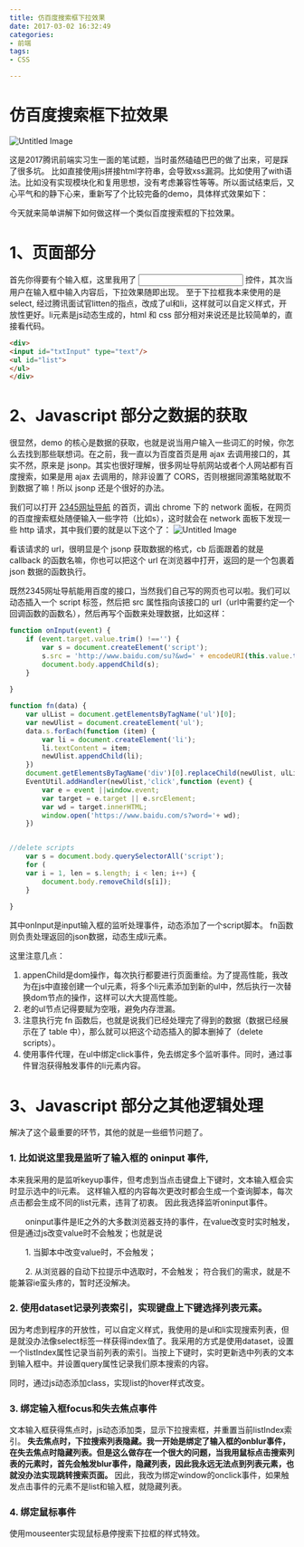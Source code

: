 ```yaml
---
title: 仿百度搜索框下拉效果
date: 2017-03-02 16:32:49
categories:   
- 前端 
tags:  
- CSS

---
```

# 仿百度搜索框下拉效果

 ![Untitled Image](http://images.zyy1217.com/4pQTj)
 
 这是2017腾讯前端实习生一面的笔试题，当时虽然磕磕巴巴的做了出来，可是踩了很多坑。
 比如直接使用js拼接html字符串，会导致xss漏洞。比如使用了with语法。比如没有实现模块化和复用思想，没有考虑兼容性等等。所以面试结束后，又心平气和的静下心来，重新写了个比较完备的demo，具体样式效果如下：
 
今天就来简单讲解下如何做这样一个类似百度搜索框的下拉效果。

# 1、页面部分

首先你得要有个输入框，这里我用了 <input type='text' /> 控件，其次当用户在输入框中输入内容后，下拉效果随即出现。
至于下拉框我本来使用的是select, 经过腾讯面试官litten的指点，改成了ul和li，这样就可以自定义样式，开放性更好。li元素是js动态生成的，html 和 css 部分相对来说还是比较简单的，直接看代码。

```html
<div>
<input id="txtInput" type="text"/>
<ul id="list">
</ul>
</div>
```

# 2、Javascript 部分之数据的获取

很显然，demo 的核心是数据的获取，也就是说当用户输入一些词汇的时候，你怎么去找到那些联想词。在之前，我一直以为百度首页是用 ajax 去调用接口的，其实不然，原来是 jsonp。其实也很好理解，很多网址导航网站或者个人网站都有百度搜索，如果是用 ajax 去调用的，除非设置了 CORS，否则根据同源策略就取不到数据了嘛！所以 jsonp 还是个很好的办法。

我们可以打开 [2345网址导航](https://www.2345.com/) 的首页，调出 chrome 下的 network 面板，在网页的百度搜索框处随便输入一些字符（比如s），这时就会在 network 面板下发现一些 http 请求，其中我们要的就是以下这个了：
![Untitled Image](http://images.zyy1217.com/YRlAn)

看该请求的 url，很明显是个 jsonp 获取数据的格式，cb 后面跟着的就是 callback 的函数名嘛，你也可以把这个 url 在浏览器中打开，返回的是一个包裹着 json 数据的函数执行。

既然2345网址导航能用百度的接口，当然我们自己写的网页也可以啦。我们可以动态插入一个 script 标签，然后把 src 属性指向该接口的 url（url中需要约定一个回调函数的函数名），然后再写个函数来处理数据，比如这样：
```javascript
function onInput(event) {
    if (event.target.value.trim() !=='') {
        var s = document.createElement('script');
        s.src = 'http://www.baidu.com/su?&wd=' + encodeURI(this.value.trim()) + '&p=3&cb=fn';
        document.body.appendChild(s);
    }
    
}

function fn(data) {
    var ulList = document.getElementsByTagName('ul')[0];
    var newUlist = document.createElement('ul');
    data.s.forEach(function (item) {
        var li = document.createElement('li');
        li.textContent = item;
        newUlist.appendChild(li);
    })
    document.getElementsByTagName('div')[0].replaceChild(newUlist, ulList);
    EventUtil.addHandler(newUlist,'click',function (event) {
        var e = event ||window.event;
        var target = e.target || e.srcElement;
        var wd = target.innerHTML;
        window.open('https://www.baidu.com/s?word='+ wd);
    })


//delete scripts
    var s = document.body.querySelectorAll('script');
    for (
    var i = 1, len = s.length; i < len; i++) {
        document.body.removeChild(s[i]);
    }
    
}
```
其中onInput是input输入框的监听处理事件，动态添加了一个script脚本。
fn函数则负责处理返回的json数据，动态生成li元素。

这里注意几点：

1. appenChild是dom操作，每次执行都要进行页面重绘。为了提高性能，我改为在js中直接创建一个ul元素，将多个li元素添加到新的ul中，然后执行一次替换dom节点的操作，这样可以大大提高性能。
2. 老的ul节点记得要赋为空哦，避免内存泄漏。
3. 注意执行完 fn 函数后，也就是说我们已经处理完了得到的数据（数据已经展示在了 table 中），那么就可以把这个动态插入的脚本删掉了（delete scripts）。
4. 使用事件代理，在ul中绑定click事件，免去绑定多个监听事件。同时，通过事件冒泡获得触发事件的li元素内容。

# 3、Javascript 部分之其他逻辑处理

解决了这个最重要的环节，其他的就是一些细节问题了。

### 1. 比如说这里我是监听了输入框的 oninput 事件,
本来我采用的是监听keyup事件，但考虑到当点击键盘上下键时，文本输入框会实时显示选中的li元素。
这样输入框的内容每次更改时都会生成一个查询脚本，每次点击都会生成不同的list元素，违背了初衷。
因此我选择监听oninput事件。

　　oninput事件是IE之外的大多数浏览器支持的事件，在value改变时实时触发，但是通过js改变value时不会触发；也就是说

　　1. 当脚本中改变value时，不会触发；

　　2. 从浏览器的自动下拉提示中选取时，不会触发；
符合我们的需求，就是不能兼容ie蛮头疼的，暂时还没解决。

### 2. 使用dataset记录列表索引，实现键盘上下键选择列表元素。
因为考虑到程序的开放性，可以自定义样式，我使用的是ul和li实现搜索列表，但是就没办法像select标签一样获得index值了。我采用的方式是使用dataset，设置一个listIndex属性记录当前列表的索引。当按上下键时，实时更新选中列表的文本到输入框中。并设置query属性记录我们原本搜索的内容。

同时，通过js动态添加class，实现list的hover样式改变。

### 3. 绑定输入框focus和失去焦点事件
文本输入框获得焦点时，js动态添加类，显示下拉搜索框，并重置当前listIndex索引。
**失去焦点时，下拉搜索列表隐藏。我一开始是绑定了输入框的onblur事件，在失去焦点时隐藏列表。但是这么做存在一个很大的问题，当我用鼠标点击搜索列表的元素时，首先会触发blur事件，隐藏列表，因此我永远无法点到列表元素，也就没办法实现跳转搜索页面。**
因此，我改为绑定window的onclick事件，如果触发点击事件的元素不是list和输入框，就隐藏列表。

### 4. 绑定鼠标事件
使用mouseenter实现鼠标悬停搜索下拉框的样式特效。





